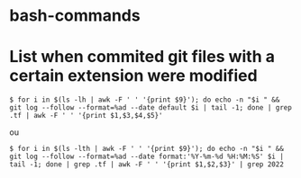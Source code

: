 # bash-commands

# List when commited git files with a certain extension were modified
```
$ for i in $(ls -lh | awk -F ' ' '{print $9}'); do echo -n "$i " && git log --follow --format=%ad --date default $i | tail -1; done | grep .tf | awk -F ' ' '{print $1,$3,$4,$5}'
```
ou

```
$ for i in $(ls -lth | awk -F ' ' '{print $9}'); do echo -n "$i " && git log --follow --format=%ad --date format:'%Y-%m-%d %H:%M:%S' $i | tail -1; done | grep .tf | awk -F ' ' '{print $1,$2,$3}' | grep 2022
```

